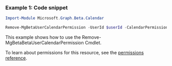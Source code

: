 ### Example 1: Code snippet

```powershellImport-Module Microsoft.Graph.Beta.Calendar

Remove-MgBetaUserCalendarPermission -UserId $userId -CalendarPermissionId $calendarPermissionId
```
This example shows how to use the Remove-MgBetaBetaUserCalendarPermission Cmdlet.
To learn about permissions for this resource, see the [permissions reference](/graph/permissions-reference).

